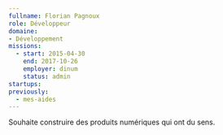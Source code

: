 ```yaml
---
fullname: Florian Pagnoux
role: Développeur
domaine: 
- Développement
missions:
  - start: 2015-04-30
    end: 2017-10-26
    employer: dinum
    status: admin
startups:
previously:
  - mes-aides
---
```


Souhaite construire des produits numériques qui ont du sens.
